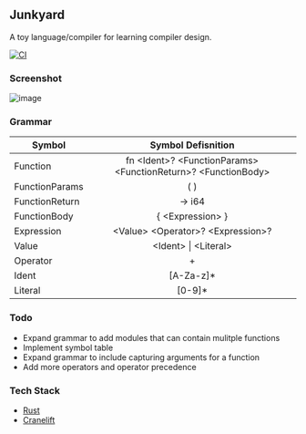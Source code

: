 ## Junkyard

A toy language/compiler for learning compiler design.

[![CI](https://github.com/Ajetski/junkyard/actions/workflows/ci.yml/badge.svg)](https://github.com/Ajetski/junkyard/actions/workflows/ci.yml)

### Screenshot

![image](https://user-images.githubusercontent.com/45019515/158071356-45229864-c7b8-4869-a322-e7f62e4d9959.png)

### Grammar

| Symbol         |                        Symbol Defisnition                         |
| -------------- | :---------------------------------------------------------------: |
| Function       | fn \<Ident>? \<FunctionParams> \<FunctionReturn>? \<FunctionBody> |
| FunctionParams |                                ( )                                |
| FunctionReturn |                              -> i64                               |
| FunctionBody   |                        { \<Expression\> }                         |
| Expression     |               \<Value> \<Operator>? \<Expression>?                |
| Value          |                      \<Ident> \| \<Literal>                       |
| Operator       |                                 +                                 |
| Ident          |                             [A-Za-z]*                             |
| Literal        |                              [0-9]*                               |

### Todo 

* Expand grammar to add modules that can contain mulitple functions
* Implement symbol table
* Expand grammar to include capturing arguments for a function
* Add more operators and operator precedence

### Tech Stack

* [Rust](https://www.rust-lang.org/)
* [Cranelift](https://github.com/bytecodealliance/wasmtime/tree/main/cranelift)
